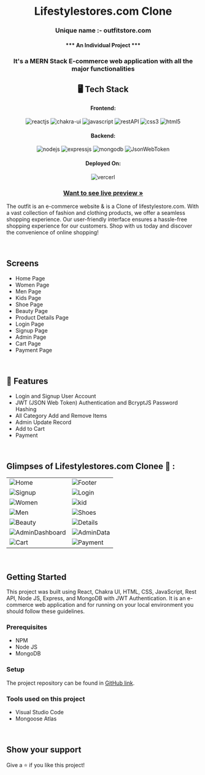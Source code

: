<h1 align="center">Lifestylestores.com Clone</h1>

<h3 align="center" id="title">Unique name :- outfitstore.com</h3>

<h4 align="center">*** An Individual Project ***</h4>

<h3 align="center">It's a MERN Stack E-commerce web application with all the major functionalities</h3>

<h2 align="center">🖥️ Tech Stack</h2>

<h4 align="center">Frontend:</h4>

<p align="center">
  <img src="https://img.shields.io/badge/React-20232A?style=for-the-badge&logo=react&logoColor=61DAFB" alt="reactjs" />
  <img src="https://img.shields.io/badge/Chakra%20UI-3bc7bd?style=for-the-badge&logo=chakraui&logoColor=white" alt="chakra-ui" />
  <img src="https://img.shields.io/badge/JavaScript-323330?style=for-the-badge&logo=javascript&logoColor=F7DF1E" alt="javascript" />
  <img src="https://img.shields.io/badge/Rest_API-02303A?style=for-the-badge&logo=react-router&logoColor=white" alt="restAPI" />
  <img src="https://img.shields.io/badge/CSS3-1572B6?style=for-the-badge&logo=css3&logoColor=white" alt="css3" />
  <img src="https://img.shields.io/badge/HTML5-E34F26?style=for-the-badge&logo=html5&logoColor=white" alt="html5" />
</p>

<h4 align="center">Backend:</h4>

<p align="center">
  <img src="https://img.shields.io/badge/Node.js-339933?style=for-the-badge&logo=nodedotjs&logoColor=white" alt="nodejs" />
  <img src="https://img.shields.io/badge/Express.js-000000?style=for-the-badge&logo=express&logoColor=white" alt="expressjs" />
  <img src="https://img.shields.io/badge/MongoDB-4EA94B?style=for-the-badge&logo=mongodb&logoColor=white" alt="mongodb" />
  <img src="https://img.shields.io/badge/JWT-000000?style=for-the-badge&logo=JSON%20web%20tokens&logoColor=white" alt="JsonWebToken" />
</p>

<h4 align="center">Deployed On:</h4>

<p align="center">
  <img src="https://img.shields.io/badge/Vercel-000000?style=for-the-badge&logo=vercel&logoColor=white" alt="vercerl">
</p>

<h3 align="center"><a href="https://lifestylestores-com-clone.vercel.app/" target="_blank"><strong>Want to see live preview »</strong></a></h3>

The outfit is an e-commerce website & is a Clone of lifestylestore.com. With a vast collection of fashion and clothing products, we offer a seamless shopping experience. Our user-friendly interface ensures a hassle-free shopping experience for our customers. Shop with us today and discover the convenience of online shopping!

<br />

## Screens

- Home Page
- Women Page
- Men Page
- Kids Page
- Shoe Page
- Beauty Page
- Product Details Page
- Login Page
- Signup Page
- Admin Page
- Cart Page
- Payment Page

<br />

## 🚀 Features

- Login and Signup User Account
- JWT (JSON Web Token) Authentication and BcryptJS Password Hashing
- All Category Add and Remove Items
- Admin Update Record
- Add to Cart
- Payment

<br />

## Glimpses of Lifestylestores.com Clonee 🙈 :

<table>
  <tr>
    <td><img src="https://i.ibb.co/mHzy3Vz/Home.png" alt="Home" /></td>
    <td><img src="https://i.ibb.co/Wnpwg0k/Footer.png"  alt="Footer" /></td>
  </tr>
  
  <tr>
    <td><img src="https://i.ibb.co/7rR1Q60/Signup.png" alt="Signup" /></td>
    <td><img src="https://i.ibb.co/hg4RZhL/Login.png"  alt="Login" /></td>
  </tr>
  
  <tr>
    <td><img src="https://i.ibb.co/3BR2KhB/Women.png"  alt="Women" /></td>
    <td><img src="https://i.ibb.co/bPT5Hbj/Kid.png"  alt="kid" /></td>
  </tr>
  
  <tr>
    <td><img src="https://i.ibb.co/rd6ZB3s/Men.png" alt="Men" /></td>
    <td><img src="https://i.ibb.co/3hQBrrK/Shoes.png"  alt="Shoes" /></td>
  </tr>
  
   <tr>
    <td><img src="https://i.ibb.co/SKfwy2H/Beauty.png" alt="Beauty" /></td>
    <td><img src="https://i.ibb.co/QvtPqmh/Details.png"  alt="Details" /></td>
  </tr>
  
  <tr>
    <td><img src="https://i.ibb.co/Ht7QXZG/Admin-Dashboard.png"  alt="AdminDashboard" /></td>
    <td><img src="https://i.ibb.co/1MsHJXC/Admin-Data.png"  alt="AdminData" /></td>
  </tr>
  
  <tr>
    <td><img src="https://i.ibb.co/HBDqtTW/cart.png" alt="Cart" /></td>
    <td><img src="https://i.ibb.co/2ZTj5SG/Payment.png"  alt="Payment" /></td>
  </tr>
 
 
</table>

<br />
 
## Getting Started

This project was built using React, Chakra UI, HTML, CSS, JavaScript, Rest API, Node JS, Express, and MongoDB with JWT Authentication. It is an e-commerce web application and for running on your local environment you should follow these guidelines.

### Prerequisites

- NPM
- Node JS
- MongoDB

### Setup

The project repository can be found in [GitHub link](https://github.com/shivamkumar24/Lifestylestores.com-Clone).

### Tools used on this project

- Visual Studio Code
- Mongoose Atlas

<br />

## Show your support

Give a ⭐️ if you like this project!
